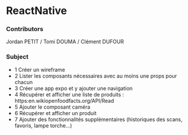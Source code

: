 # ReactNative

### Contributors 
Jordan PETIT / Tomi DOUMA / Clément DUFOUR

### Subject 
-  1 Créer un wireframe
-  2 Lister les composants nécessaires avec au moins une props pour chacun
-  3 Créer une app expo et y ajouter une navigation
-  4 Récupérer et afficher une liste de produits : https:en.wikiopenfoodfacts.org/API/Read
-  5 Ajouter le composant caméra
-  6 Récupérer et afficher un produit
-  7 Ajouter des fonctionnalités supplémentaires (historiques des scans, favoris, lampe torche...)
